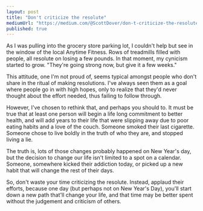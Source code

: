 ```yaml
---
layout: post
title: "Don't criticize the resolute"
mediumUrl: "https://medium.com/@ScottDover/don-t-criticize-the-resolute-e50805e926eb#.szszqrvxh"
published: true
---
```


As I was pulling into the grocery store parking lot, I couldn't help but see in the window of the local Anytime Fitness. Rows of treadmills filled with people, all resolute on losing a few pounds. In that moment, my cynicism started to grow. "They're going strong now, but give it a few weeks."

This attitude, one I'm not proud of, seems typical amongst people who don't share in the ritual of making resolutions. I've always seen them as a goal where people go in with high hopes, only to realize that they'd never thought about the effort needed, thus failing to follow through.

However, I've chosen to rethink that, and perhaps you should to. It must be true that at least one person will begin a life long commitment to better health, and will add years to their life that were slipping away due to poor eating habits and a love of the couch. Someone smoked their last cigarette. Someone chose to live boldly in the truth of who they are, and stopped living a lie.

The truth is, lots of those changes probably happened on New Year's day, but the decision to change our life isn't limited to a spot on a calendar. Someone, somewhere kicked their addiction today, or picked up a new habit that will change the rest of their days.

So, don't waste your time criticizing the resolute. Instead, applaud their efforts, because one day (but perhaps not on New Year's Day), you'll start down a new path that'll change your life, and that time may be better spent without the judgement and criticism of others.
